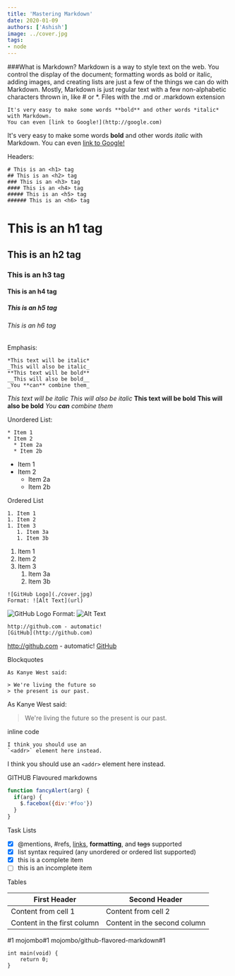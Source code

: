 ```yaml
---
title: 'Mastering Markdown'
date: 2020-01-09
authors: ['Ashish']
image: ../cover.jpg
tags:
- node
---
```

###What is Markdown?
Markdown is a way to style text on the web. You control the display of the document; formatting words as bold or italic, adding images, and creating lists are just a few of the things we can do with Markdown. 
Mostly, Markdown is just regular text with a few non-alphabetic characters thrown in, like # or *.
Files with the .md or .markdown extension

```
It's very easy to make some words **bold** and other words *italic* with Markdown. 
You can even [link to Google!](http://google.com)
```
It's very easy to make some words **bold** and other words *italic* with Markdown. 
You can even [link to Google!](http://google.com)

Headers:
```
# This is an <h1> tag
## This is an <h2> tag
### This is an <h3> tag
#### This is an <h4> tag
##### This is an <h5> tag
###### This is an <h6> tag
```
# This is an h1 tag
## This is an h2 tag
### This is an h3 tag
#### This is an h4 tag
##### This is an h5 tag
###### This is an h6 tag

Emphasis:
```
*This text will be italic*
_This will also be italic_
**This text will be bold**
__This will also be bold__
_You **can** combine them_
```
*This text will be italic*
_This will also be italic_
**This text will be bold**
__This will also be bold__
_You **can** combine them_

Unordered List:
```
* Item 1
* Item 2
  * Item 2a
  * Item 2b
```
* Item 1
* Item 2
  * Item 2a
  * Item 2b

Ordered List
```
1. Item 1
1. Item 2
1. Item 3
   1. Item 3a
   1. Item 3b
```
1. Item 1
1. Item 2
1. Item 3
   1. Item 3a
   1. Item 3b

```
![GitHub Logo](./cover.jpg)
Format: ![Alt Text](url)
```
![GitHub Logo](./cover.jpg)
Format: ![Alt Text](url)

```
http://github.com - automatic!
[GitHub](http://github.com)
```
http://github.com - automatic!
[GitHub](http://github.com)

Blockquotes
```
As Kanye West said:

> We're living the future so
> the present is our past.
```
As Kanye West said:

> We're living the future so
> the present is our past.

inline code
```
I think you should use an
`<addr>` element here instead.
```
I think you should use an
`<addr>` element here instead.

GITHUB Flavoured markdowns

```javascript
function fancyAlert(arg) {
  if(arg) {
    $.facebox({div:'#foo'})
  }
}
```

Task Lists
- [x] @mentions, #refs, [links](), **formatting**, and <del>tags</del> supported
- [x] list syntax required (any unordered or ordered list supported)
- [x] this is a complete item
- [ ] this is an incomplete item

Tables

First Header | Second Header
------------ | -------------
Content from cell 1 | Content from cell 2
Content in the first column | Content in the second column

#1
mojombo#1
mojombo/github-flavored-markdown#1


```
int main(void) {
    return 0;
}
```



